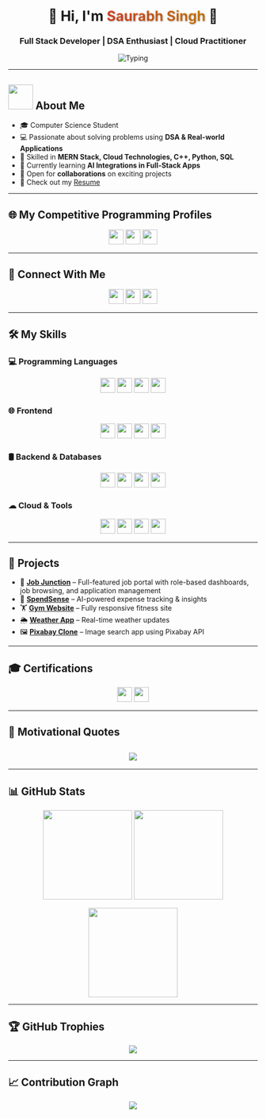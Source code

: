 <h1 align="center" style="display: flex; align-items: center; justify-content: center; gap: 15px;">

  <span>
    👋 Hi, I'm 
    <span style="background: linear-gradient(90deg, #FF512F, #F09819); -webkit-background-clip: text; -webkit-text-fill-color: transparent; font-weight: bold; text-shadow: 1px 1px 3px rgba(0,0,0,0.3);">
      Saurabh Singh
    </span> 🚀
  </span>
</h1>

<h3 align="center">
  Full Stack Developer | DSA Enthusiast | Cloud Practitioner
</h3>

<p align="center" style="display: flex; align-items: center; justify-content: center; gap: 10px;">
  <img src="https://readme-typing-svg.herokuapp.com?font=Fira+Code&color=F7DC6F&size=25&center=true&vCenter=true&width=600&height=100&lines=Always+Learning+New+Things" alt="Typing"/>
</p>


---

## <picture><img src="https://github.com/7oSkaaa/7oSkaaa/blob/main/Images/about_me.gif?raw=true" width="50px"></picture> About Me
- 🎓 Computer Science Student  
- 💻 Passionate about solving problems using **DSA & Real-world Applications**  
- 🚀 Skilled in **MERN Stack, Cloud Technologies, C++, Python, SQL**  
- 🌱 Currently learning **AI Integrations in Full-Stack Apps**  
- 📂 Open for **collaborations** on exciting projects  
- 📄 Check out my [Resume](https://docs.google.com/document/d/1hQumiRsW6dhpfxbioVJtFEve1P_GoI84/edit?usp=drive_link&ouid=100841607452338653941&rtpof=true&sd=true)  

---

## 🌐 My Competitive Programming Profiles
<p align="center">
  <a href="https://leetcode.com/saurabhxcod/"><img src="https://img.shields.io/badge/LeetCode-%23FFA116.svg?style=plastic&logo=LeetCode&logoColor=black" height="30"></a>
  <a href="https://www.codechef.com/users/saurabhxcod"><img src="https://img.shields.io/badge/CodeChef-%235B4638.svg?style=plastic&logo=CodeChef&logoColor=white" height="30"></a>
  <a href="https://auth.geeksforgeeks.org/user/saurabh_singh27"><img src="https://img.shields.io/badge/GeeksforGeeks-%230F9D58.svg?style=plastic&logo=geeksforgeeks&logoColor=white" height="30"></a>
</p>

---

## 🤝 Connect With Me
<p align="center">
  <a href="mailto:saurabhsingh272003@gmail.com"><img src="https://img.shields.io/badge/Gmail-D14836?style=plastic&logo=gmail&logoColor=white" height="30"/></a>
  <a href="https://www.linkedin.com/in/saurabh-singh-258a23289/"><img src="https://img.shields.io/badge/LinkedIn-0077B5?style=plastic&logo=linkedin&logoColor=white" height="30"/></a>
  <a href="https://github.com/saurabhxcod"><img src="https://img.shields.io/badge/GitHub-100000?style=plastic&logo=github&logoColor=white" height="30"/></a>
</p>

---

## 🛠️ My Skills

### 💻 Programming Languages
<p align="center">
  <img src="https://img.shields.io/badge/C++-00599C?style=plastic&logo=c%2B%2B&logoColor=white" height="30"/>
  <img src="https://img.shields.io/badge/Python-3776AB?style=plastic&logo=python&logoColor=white" height="30"/>
  <img src="https://img.shields.io/badge/JavaScript-F7DF1E?style=plastic&logo=javascript&logoColor=black" height="30"/>
  <img src="https://img.shields.io/badge/SQL-336791?style=plastic&logo=postgresql&logoColor=white" height="30"/>
</p>

### 🌐 Frontend
<p align="center">
  <img src="https://img.shields.io/badge/HTML5-E34F26?style=plastic&logo=html5&logoColor=white" height="30"/>
  <img src="https://img.shields.io/badge/CSS3-1572B6?style=plastic&logo=css3&logoColor=white" height="30"/>
  <img src="https://img.shields.io/badge/React-61DAFB?style=plastic&logo=react&logoColor=black" height="30"/>
  <img src="https://img.shields.io/badge/Tailwind_CSS-38B2AC?style=plastic&logo=tailwind-css&logoColor=white" height="30"/>
</p>

### 🛢️ Backend & Databases
<p align="center">
  <img src="https://img.shields.io/badge/Node.js-339933?style=plastic&logo=node.js&logoColor=white" height="30"/>
  <img src="https://img.shields.io/badge/Express.js-000000?style=plastic&logo=express&logoColor=white" height="30"/>
  <img src="https://img.shields.io/badge/MongoDB-47A248?style=plastic&logo=mongodb&logoColor=white" height="30"/>
  <img src="https://img.shields.io/badge/MySQL-4479A1?style=plastic&logo=mysql&logoColor=white" height="30"/>
</p>

### ☁ Cloud & Tools
<p align="center">
  <img src="https://img.shields.io/badge/Microsoft_Azure-0078D4?style=plastic&logo=microsoftazure&logoColor=white" height="30"/>
  <img src="https://img.shields.io/badge/Git-F05032?style=plastic&logo=git&logoColor=white" height="30"/>
  <img src="https://img.shields.io/badge/GitHub-181717?style=plastic&logo=github&logoColor=white" height="30"/>
  <img src="https://img.shields.io/badge/VS_Code-007ACC?style=plastic&logo=visual-studio-code&logoColor=white" height="30"/>
</p>

---

## 📌 Projects  
- 💼 **[Job Junction](https://job-portal-1-zxri.onrender.com/)** – Full-featured job portal with role-based dashboards, job browsing, and application management  
- 🚀 **[SpendSense](https://speed-sense-q66j.vercel.app/)** – AI-powered expense tracking & insights  
- 🏋 **[Gym Website](https://saurabhxcod.github.io/GymWebsite/)** – Fully responsive fitness site  
- 🌦 **[Weather App](https://weather-app-six-flax-22.vercel.app/)** – Real-time weather updates  
- 🖼 **[Pixabay Clone](https://pixabay-clone-silk.vercel.app/)** – Image search app using Pixabay API  
 

---

## 🎓 Certifications
<p align="center">
  <img src="https://img.shields.io/badge/Microsoft%20Azure%20Fundamentals-%230078D4.svg?style=plastic&logo=microsoftazure&logoColor=white" height="30"/>
  <img src="https://img.shields.io/badge/Meta%20Full%20Stack%20Developer-%230072C6.svg?style=plastic&logo=meta&logoColor=white" height="30"/>
</p>

---

## 💬 Motivational Quotes
<h2 align="center">
  <img src="https://readme-typing-svg.herokuapp.com?font=Fira+Code&size=28&duration=4000&pause=1000&color=FF512F&center=true&vCenter=true&width=900&lines=Dream+Big,+Work+Hard,+Stay+Humble;Talk+is+cheap.+Show+me+the+code;Code+is+like+humor.+When+you+have+to+explain+it,+it's+bad.">
</h2>

---

## 📊 GitHub Stats
<p align="center">
  <img src="https://github-readme-stats.vercel.app/api?username=saurabhxcod&show_icons=true&theme=radical" height="180"/>
  <img src="https://github-readme-stats.vercel.app/api/top-langs/?username=saurabhxcod&layout=compact&theme=radical" height="180"/>
</p>

<p align="center">
  <img src="https://github-readme-streak-stats.herokuapp.com/?user=saurabhxcod&theme=radical" height="180"/>
</p>

---

## 🏆 GitHub Trophies
<p align="center">
  <img src="https://github-profile-trophy.vercel.app/?username=saurabhxcod&theme=radical&no-frame=true&margin-w=15&margin-h=15"/>
</p>

---

## 📈 Contribution Graph
<p align="center">
  <img src="https://github-readme-activity-graph.vercel.app/graph?username=saurabhxcod&theme=react-dark&hide_border=true"/>
</p>
